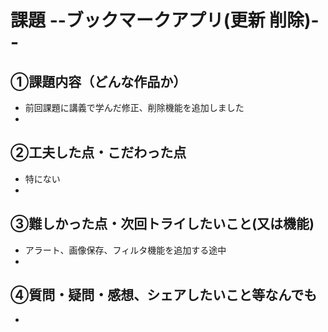 # 課題  --ブックマークアプリ(更新 削除)--

## ①課題内容（どんな作品か）
- 前回課題に講義で学んだ修正、削除機能を追加しました
- 


## ②工夫した点・こだわった点
- 特にない
- 

## ③難しかった点・次回トライしたいこと(又は機能)
- アラート、画像保存、フィルタ機能を追加する途中
- 


## ④質問・疑問・感想、シェアしたいこと等なんでも
- 
